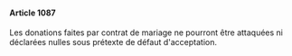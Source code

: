 #### Article 1087

Les donations faites par contrat de mariage ne pourront être attaquées ni déclarées nulles sous prétexte de défaut d'acceptation.

